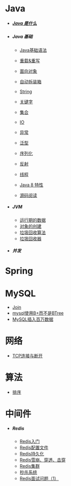 # Java

- ##### [Java 是什么](desgin-pattern/Java/Java是什么.md)
  
- ##### Java 基础

  + [Java基础语法](desgin-pattern/Java/Java基础/Java基础语法.md)

  + [重载&重写](desgin-pattern/Java/Java基础/重载&重写.md)
	
  + [面向对象](desgin-pattern/Java/Java基础/面向对象.md)

  + [自动拆装箱](desgin-pattern/Java/Java基础/自动拆装箱.md)
  
  + [String](desgin-pattern/Java/Java基础/String.md)
  
  + [关键字](desgin-pattern/Java/Java基础/关键字.md)
  
  + [集合](desgin-pattern/Java/Java基础/集合.md)
  
  + [IO](desgin-pattern/Java/Java基础/IO.md)
  
  + [异常](desgin-pattern/Java/Java基础/异常.md)
  
  + [泛型](desgin-pattern/Java/Java基础/泛型.md)
  
  + [序列化](desgin-pattern/Java/Java基础/序列化.md)
  
  + [反射](desgin-pattern/Java/Java基础/反射.md)
  
  + [线程](desgin-pattern/Java/Java基础/线程.md)
  
  + [Java 8 特性](desgin-pattern/Java/Java基础/Java8特性.md)
  
  + [源码阅读](desgin-pattern/Java/Java基础/源码阅读.md)
	
- ##### JVM

  * [运行期的数据](desgin-pattern\Java\JVM\runtimeData.md)  
  * [对象的创建](desgin-pattern\Java\JVM\createObject.md)  
  * [垃圾回收算法](desgin-pattern\Java\JVM\garbageCollectA.md)  
  * [垃圾回收器](desgin-pattern\Java\JVM\garbageCollect.md)

- ##### 并发



# Spring





# MySQL

- [Join](desgin-pattern/MySQL/Join.md)
- [mysql使用B+而不是BTree](desgin-pattern/MySQL/mysql使用B+而不是BTree.md)
- [MySQL插入百万数据](desgin-pattern/MySQL/MySQL插入百万数据.md)

# 网络

- [TCP连接与断开](desgin-pattern/网络/TCP连接断开.md)



# 算法

- [排序](desgin-pattern\算法\排序.md) 

  

# 中间件

- ##### Redis 

  * [Redis入门](docs/desgin-pattern/中间件/Redis/Redis入门.md)
  * [Redis配置文件](desgin-pattern/中间件/Redis/Redis配置文件.md)
  * [Redis持久化](desgin-pattern/中间件/Redis/Redis持久化.md)
  * [Redis雪崩、穿透、击穿](desgin-pattern/中间件/Redis/Redis雪崩、穿透、击穿.md)
  * [Redis集群](desgin-pattern/中间件/Redis/Redis集群.md)
  * [秒杀系统](https://mp.weixin.qq.com/s/KWb3POodisbOEsQVblsoGw) 
  * [Redis面试问题（1）](desgin-pattern/中间件/Redis/Redis面试问题（1）.md)

